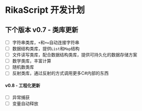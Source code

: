 # RikaScript 开发计划

## 下个版本 v0.7 - 类库更新

- [ ] 字符串类库，`+`和`+=`自动连接字符串
- [ ] 数据结构类库，提供`List`和`Map`结构
- [ ] 文件读写类库，配合数据结构类库，提供可持久化的数据存储方案
- [ ] 数学类库，丰富计算
- [ ] 随机数类库
- [ ] 反射类库，通过反射的方式调用更多C#内部的东西

#### v0.8 - 工程化更新

- [ ] 异常捕获
- [ ] 变量自动释放